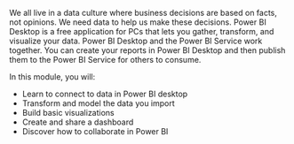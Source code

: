We all live in a data culture where business decisions are based on facts, not opinions. We need data to help us make these decisions. Power BI Desktop is a free application for PCs that lets you gather, transform, and visualize your data. Power BI Desktop and the Power BI Service work together. You can create your reports in Power BI Desktop and then publish them to the Power BI Service for others to consume.

In this module, you will:

- Learn to connect to data in Power BI desktop
- Transform and model the data you import
- Build basic visualizations
- Create and share a dashboard
- Discover how to collaborate in Power BI

